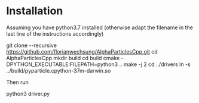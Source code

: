 # Installation

Assuming you have python3.7 installed (otherwise adapt the filename in the last line of the instructions accordingly)


  git clone --recursive https://github.com/florianwechsung/AlphaParticlesCpp.git
  cd AlphaParticlesCpp
  mkdir build
  cd build
  cmake -DPYTHON_EXECUTABLE:FILEPATH=python3 ..
  make -j 2
  cd ../drivers
  ln -s ../build/pyparticle.cpython-37m-darwin.so

Then run
  
  python3 driver.py
